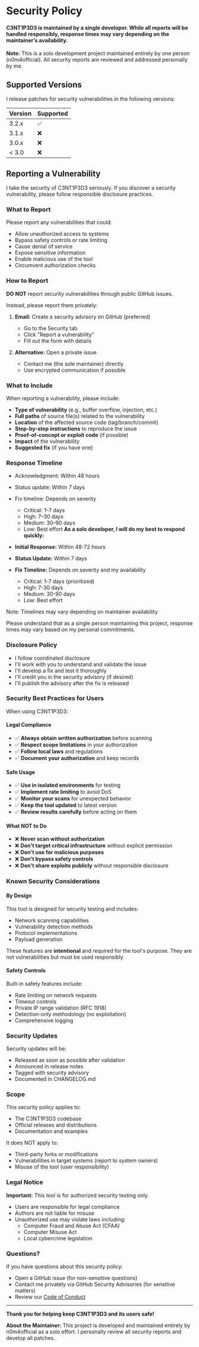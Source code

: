 # Security Policy

#### C3NT1P3D3 is maintained by a single developer. While all reports will be handled responsibly, response times may vary depending on the maintainer’s availability.

**Note:** This is a solo development project maintained entirely by one person (n0m4official). All security reports are reviewed and addressed personally by me.

## Supported Versions

I release patches for security vulnerabilities in the following versions:

| Version | Supported          |
| ------- | ------------------ |
| 3.2.x   | :white_check_mark: |
| 3.1.x   | :x:                |
| 3.0.x   | :x:                |
| < 3.0   | :x:                |


## Reporting a Vulnerability

I take the security of C3NT1P3D3 seriously. If you discover a security vulnerability, please follow responsible disclosure practices.

### What to Report

Please report any vulnerabilities that could:

- Allow unauthorized access to systems
- Bypass safety controls or rate limiting
- Cause denial of service
- Expose sensitive information
- Enable malicious use of the tool
- Circumvent authorization checks

### How to Report

**DO NOT** report security vulnerabilities through public GitHub issues.

Instead, please report them privately:

1. **Email:** Create a security advisory on GitHub (preferred)
   - Go to the Security tab
   - Click "Report a vulnerability"
   - Fill out the form with details

2. **Alternative:** Open a private issue
   - Contact me (the sole maintainer) directly
   - Use encrypted communication if possible

### What to Include

When reporting a vulnerability, please include:

- **Type of vulnerability** (e.g., buffer overflow, injection, etc.)
- **Full paths** of source file(s) related to the vulnerability
- **Location** of the affected source code (tag/branch/commit)
- **Step-by-step instructions** to reproduce the issue
- **Proof-of-concept or exploit code** (if possible)
- **Impact** of the vulnerability
- **Suggested fix** (if you have one)

### Response Timeline

- Acknowledgment: Within 48 hours
- Status update: Within 7 days
- Fix timeline: Depends on severity
   - Critical: 1–7 days
   - High: 7–30 days
   - Medium: 30–90 days
   - Low: Best effort
**As a solo developer, I will do my best to respond quickly:**

- **Initial Response:** Within 48-72 hours
- **Status Update:** Within 7 days
- **Fix Timeline:** Depends on severity and my availability
  - Critical: 1-7 days (prioritized)
  - High: 7-30 days
  - Medium: 30-90 days
  - Low: Best effort

Note: Timelines may vary depending on maintainer availability.

Please understand that as a single person maintaining this project, response times may vary based on my personal commitments.

### Disclosure Policy

- I follow coordinated disclosure
- I'll work with you to understand and validate the issue
- I'll develop a fix and test it thoroughly
- I'll credit you in the security advisory (if desired)
- I'll publish the advisory after the fix is released

### Security Best Practices for Users

When using C3NT1P3D3:

#### Legal Compliance

- ✅ **Always obtain written authorization** before scanning
- ✅ **Respect scope limitations** in your authorization
- ✅ **Follow local laws** and regulations
- ✅ **Document your authorization** and keep records

#### Safe Usage

- ✅ **Use in isolated environments** for testing
- ✅ **Implement rate limiting** to avoid DoS
- ✅ **Monitor your scans** for unexpected behavior
- ✅ **Keep the tool updated** to latest version
- ✅ **Review results carefully** before acting on them

#### What NOT to Do

- ❌ **Never scan without authorization**
- ❌ **Don't target critical infrastructure** without explicit permission
- ❌ **Don't use for malicious purposes**
- ❌ **Don't bypass safety controls**
- ❌ **Don't share exploits publicly** without responsible disclosure

### Known Security Considerations

#### By Design

This tool is designed for security testing and includes:

- Network scanning capabilities
- Vulnerability detection methods
- Protocol implementations
- Payload generation

These features are **intentional** and required for the tool's purpose. They are not vulnerabilities but must be used responsibly.

#### Safety Controls

Built-in safety features include:

- Rate limiting on network requests
- Timeout controls
- Private IP range validation (RFC 1918)
- Detection-only methodology (no exploitation)
- Comprehensive logging

### Security Updates

Security updates will be:

- Released as soon as possible after validation
- Announced in release notes
- Tagged with security advisory
- Documented in CHANGELOG.md

### Scope

This security policy applies to:

- The C3NT1P3D3 codebase
- Official releases and distributions
- Documentation and examples

It does NOT apply to:

- Third-party forks or modifications
- Vulnerabilities in target systems (report to system owners)
- Misuse of the tool (user responsibility)

### Legal Notice

**Important:** This tool is for authorized security testing only.

- Users are responsible for legal compliance
- Authors are not liable for misuse
- Unauthorized use may violate laws including:
  - Computer Fraud and Abuse Act (CFAA)
  - Computer Misuse Act
  - Local cybercrime legislation

### Questions?

If you have questions about this security policy:

- Open a GitHub issue (for non-sensitive questions)
- Contact me privately via GitHub Security Advisories (for sensitive matters)
- Review our [Code of Conduct](CODE_OF_CONDUCT.md)

---

**Thank you for helping keep C3NT1P3D3 and its users safe!**

**About the Maintainer:** This project is developed and maintained entirely by n0m4official as a solo effort. I personally review all security reports and develop all patches.
